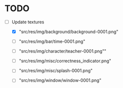 # TODO

* [ ] Update textures
  * [x] "src/res/img/background/background-0001.png"
  * [ ] "src/res/img/bar/time-0001.png"
  * [ ] "src/res/img/character/teacher-0001.png""
  * [ ] "src/res/img/misc/correctness_indicator.png"
  * [ ] "src/res/img/misc/splash-0001.png"
  * [ ] "src/res/img/window/window-0001.png"

